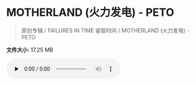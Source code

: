 # MOTHERLAND (火力发电) - PETO

> 原创专辑 / FAILURES IN TIME 睿智时间 / MOTHERLAND (火力发电) - PETO

**文件大小**: 17.25 MB

<audio preload="none" controls><source src="https://file.hsyhx.top/archive/原创专辑/FAILURES IN TIME 睿智时间/MOTHERLAND (火力发电) - PETO.flac" type="audio/mpeg">🤔 您的浏览器不支持此音频格式</audio>